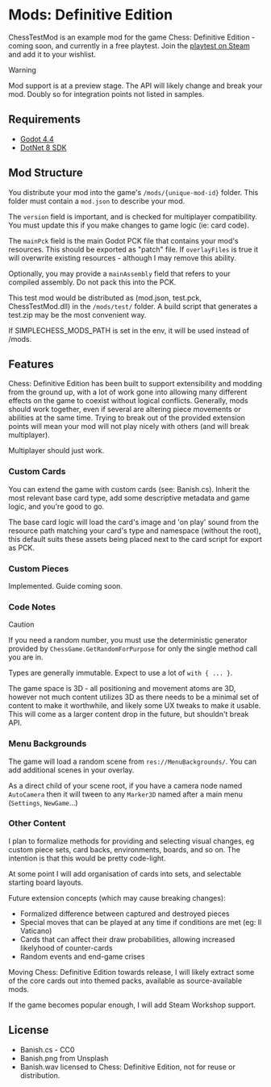 # Mods: Definitive Edition

ChessTestMod is an example mod for the game Chess: Definitive Edition - coming soon, and currently in a free playtest. 
Join the [playtest on Steam](https://store.steampowered.com/app/3603550/Chess_Definitive_Edition/) and add it to your wishlist.

> [!WARNING]
> Mod support is at a preview stage. The API will likely change and break your mod. Doubly so for integration points not listed in samples.

## Requirements

- [Godot 4.4](https://godotengine.org/download/windows)
- [DotNet 8 SDK](https://dotnet.microsoft.com/en-us/download/dotnet/8.0)

## Mod Structure

You distribute your mod into the game's `/mods/{unique-mod-id}` folder. This folder must contain a `mod.json` to describe your mod.

The `version` field is important, and is checked for multiplayer compatibility. You must update this if you make changes to game logic (ie: card code).

The `mainPck` field is the main Godot PCK file that contains your mod's resources. This should be exported as "patch" file. 
If `overlayFiles` is true it will overwrite existing resources - although I may remove this ability.

Optionally, you may provide a `mainAssembly` field that refers to your compiled assembly. Do not pack this into the PCK.

This test mod would be distributed as (mod.json, test.pck, ChessTestMod.dll) in the `/mods/test/` folder. A build script that generates a test.zip 
may be the most convenient way.

If SIMPLECHESS_MODS_PATH is set in the env, it will be used instead of /mods.

##  Features

Chess: Definitive Edition has been built to support extensibility and modding from the ground up, with a lot of work gone into allowing many different effects
on the game to coexist without logical conflicts. Generally, mods should work together, even if several are altering piece movements or abilities at the same
time. Trying to break out of the provided extension points will mean your mod will not play nicely with others (and will break multiplayer).

Multiplayer should just work.

### Custom Cards

You can extend the game with custom cards (see: Banish.cs). Inherit the most relevant base card type, add some descriptive metadata and game logic, and you're good to go.

The base card logic will load the card's image and 'on play' sound from the resource path matching your card's type and namespace (without the root), this default
suits these assets being placed next to the card script for export as PCK.

### Custom Pieces

Implemented. Guide coming soon.

### Code Notes

> [!CAUTION]
> If you need a random number, you must use the deterministic generator provided by `ChessGame.GetRandomForPurpose` for only the single method call you are in.

Types are generally immutable. Expect to use a lot of `with { ... }`.

The game space is 3D - all positioning and movement atoms are 3D, however not much content utilizes 3D as there needs to be a minimal set of content to 
make it worthwhile, and likely some UX tweaks to make it usable. This will come as a larger content drop in the future, but shouldn't break API.

### Menu Backgrounds

The game will load a random scene from `res://MenuBackgrounds/`. You can add additional scenes in your overlay.

As a direct child of your scene root, if you have a camera node named `AutoCamera` then it will tween to any `Marker3D` named after a main menu (`Settings`, `NewGame`...)

### Other Content

I plan to formalize methods for providing and selecting visual changes, eg custom piece sets, card backs, environments, boards, and so on. The intention is that
this would be pretty code-light.

At some point I will add organisation of cards into sets, and selectable starting board layouts.

Future extension concepts (which may cause breaking changes):

- Formalized difference between captured and destroyed pieces
- Special moves that can be played at any time if conditions are met (eg: Il Vaticano)
- Cards that can affect their draw probabilities, allowing increased likelyhood of counter-cards
- Random events and end-game crises

Moving Chess: Definitive Edition towards release, I will likely extract some of the core cards out into themed packs, available as source-available mods.

If the game becomes popular enough, I will add Steam Workshop support.

## License

- Banish.cs - CC0
- Banish.png from Unsplash
- Banish.wav licensed to Chess: Definitive Edition, not for reuse or distribution.

